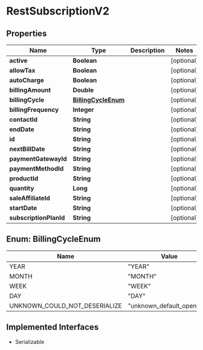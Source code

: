 

# RestSubscriptionV2


## Properties

| Name | Type | Description | Notes |
|------------ | ------------- | ------------- | -------------|
|**active** | **Boolean** |  |  [optional] |
|**allowTax** | **Boolean** |  |  [optional] |
|**autoCharge** | **Boolean** |  |  [optional] |
|**billingAmount** | **Double** |  |  [optional] |
|**billingCycle** | [**BillingCycleEnum**](#BillingCycleEnum) |  |  [optional] |
|**billingFrequency** | **Integer** |  |  [optional] |
|**contactId** | **String** |  |  [optional] |
|**endDate** | **String** |  |  [optional] |
|**id** | **String** |  |  [optional] |
|**nextBillDate** | **String** |  |  [optional] |
|**paymentGatewayId** | **String** |  |  [optional] |
|**paymentMethodId** | **String** |  |  [optional] |
|**productId** | **String** |  |  [optional] |
|**quantity** | **Long** |  |  [optional] |
|**saleAffiliateId** | **String** |  |  [optional] |
|**startDate** | **String** |  |  [optional] |
|**subscriptionPlanId** | **String** |  |  [optional] |



## Enum: BillingCycleEnum

| Name | Value |
|---- | -----|
| YEAR | &quot;YEAR&quot; |
| MONTH | &quot;MONTH&quot; |
| WEEK | &quot;WEEK&quot; |
| DAY | &quot;DAY&quot; |
| UNKNOWN_COULD_NOT_DESERIALIZE | &quot;unknown_default_open_api&quot; |


## Implemented Interfaces

* Serializable

